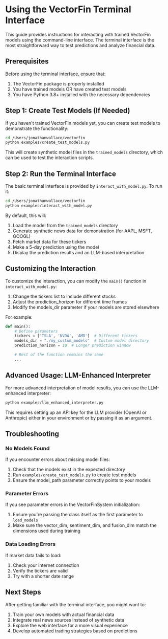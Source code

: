 # Using the VectorFin Terminal Interface

This guide provides instructions for interacting with trained VectorFin models using the command-line interface. The terminal interface is the most straightforward way to test predictions and analyze financial data.

## Prerequisites

Before using the terminal interface, ensure that:

1. The VectorFin package is properly installed
2. You have trained models OR have created test models
3. You have Python 3.8+ installed with the necessary dependencies

## Step 1: Create Test Models (If Needed)

If you haven't trained VectorFin models yet, you can create test models to demonstrate the functionality:

```bash
cd /Users/jonathanwallace/vectorfin
python examples/create_test_models.py
```

This will create synthetic model files in the `trained_models` directory, which can be used to test the interaction scripts.

## Step 2: Run the Terminal Interface

The basic terminal interface is provided by `interact_with_model.py`. To run it:

```bash
cd /Users/jonathanwallace/vectorfin
python examples/interact_with_model.py
```

By default, this will:

1. Load the model from the `trained_models` directory
2. Generate synthetic news data for demonstration (for AAPL, MSFT, GOOGL)
3. Fetch market data for these tickers
4. Make a 5-day prediction using the model
5. Display the prediction results and an LLM-based interpretation

## Customizing the Interaction

To customize the interaction, you can modify the `main()` function in `interact_with_model.py`:

1. Change the tickers list to include different stocks
2. Adjust the prediction_horizon for different time frames
3. Modify the models_dir parameter if your models are stored elsewhere

For example:

```python
def main():
    # Define parameters
    tickers = ['TSLA', 'NVDA', 'AMD']  # Different tickers
    models_dir = "./my_custom_models"  # Custom model directory
    prediction_horizon = 10  # Longer prediction window

    # Rest of the function remains the same
    ...
```

## Advanced Usage: LLM-Enhanced Interpreter

For more advanced interpretation of model results, you can use the LLM-enhanced interpreter:

```bash
python examples/llm_enhanced_interpreter.py
```

This requires setting up an API key for the LLM provider (OpenAI or Anthropic) either in your environment or by passing it as an argument.

## Troubleshooting

### No Models Found

If you encounter errors about missing model files:

1. Check that the models exist in the expected directory
2. Run `examples/create_test_models.py` to create test models
3. Ensure the model_path parameter correctly points to your models

### Parameter Errors

If you see parameter errors in the VectorFinSystem initialization:

1. Ensure you're passing the class itself as the first parameter to `load_models`
2. Make sure the vector_dim, sentiment_dim, and fusion_dim match the dimensions used during training

### Data Loading Errors

If market data fails to load:

1. Check your internet connection
2. Verify the tickers are valid
3. Try with a shorter date range

## Next Steps

After getting familiar with the terminal interface, you might want to:

1. Train your own models with actual financial data
2. Integrate real news sources instead of synthetic data
3. Explore the web interface for a more visual experience
4. Develop automated trading strategies based on predictions
